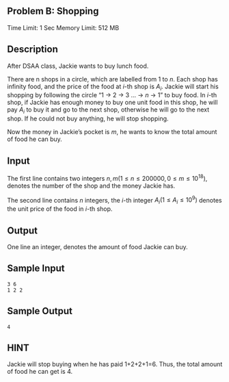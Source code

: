## Problem B: Shopping

Time Limit: 1 Sec Memory Limit: 512 MB

## Description

After DSAA class, Jackie wants to buy lunch food.

There are n shops in a circle, which are labelled from 1 to $n$. Each shop has infinity food, and the price of the food at $i$-th shop is $A_i$. Jackie will start his shopping by following the circle “1 -> 2 -> 3 … -> $n$ -> 1” to buy food. In $i$-th shop, if Jackie has enough money to buy one unit food in this shop, he will pay $A_i$ to buy it and go to the next shop, otherwise he will go to the next shop. If he could not buy anything, he will stop shopping.

Now the money in Jackie’s pocket is $m$, he wants to know the total amount of food he can buy.

## Input

The first line contains two integers $n, m (1 ≤ n ≤ 200000, 0 ≤ m ≤ 10^{18})$, denotes the number of the shop and the money Jackie has.

The second line contains $n$ integers, the $i$-th integer $A_i (1 ≤ A_i ≤ 10^9)$ denotes the unit price of the food in $i$-th shop.

## Output

One line an integer, denotes the amount of food Jackie can buy.

## Sample Input

```
3 6
1 2 2
```

## Sample Output

```
4
```

## HINT

Jackie will stop buying when he has paid 1+2+2+1=6. Thus, the total amount of food he can get is 4.